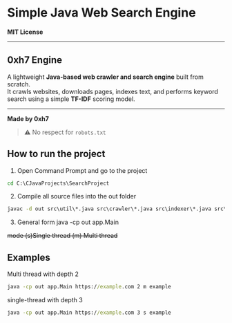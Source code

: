 # Simple Java Web Search Engine  
**MIT License**

---

## 0xh7 Engine

A lightweight **Java-based web crawler and search engine** built from scratch.  
It crawls websites, downloads pages, indexes text, and performs keyword search using a simple **TF-IDF** scoring model.

---

**Made by 0xh7**

> ⚠️ No respect for `robots.txt`



## How to run the project

1. Open Command Prompt and go to the project 
```cmd
cd C:\CJavaProjects\SearchProject 
```




2. Compile all source files into the out folder

```cmd
javac -d out src\util\*.java src\crawler\*.java src\indexer\*.java src\search\*.java src\app\*.java
```


3. General form
java -cp out app.Main <Url> <depth> <mode> <query>

~~mode (s)Single thread (m) Multi thread~~









## Examples
Multi thread  with depth 2
```cmd
java -cp out app.Main https://example.com 2 m example
```


single-thread with depth 3
```cmd
java -cp out app.Main https://example.com 3 s example
```


